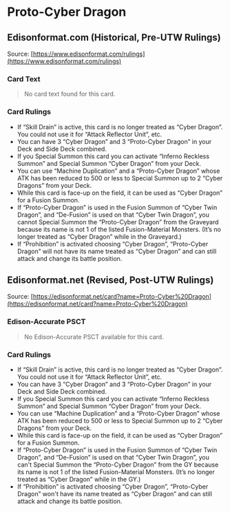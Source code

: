 # Proto-Cyber Dragon

## Edisonformat.com (Historical, Pre-UTW Rulings)

Source: [https://www.edisonformat.com/rulings](https://www.edisonformat.com/rulings)

### Card Text

> No card text found for this card.

### Card Rulings

*   If “Skill Drain” is active, this card is no longer treated as “Cyber Dragon”. You could not use it for “Attack Reflector Unit”, etc.
*   You can have 3 “Cyber Dragon” and 3 “Proto-Cyber Dragon” in your Deck and Side Deck combined.
*   If you Special Summon this card you can activate “Inferno Reckless Summon” and Special Summon “Cyber Dragon” from your Deck.
*   You can use “Machine Duplication” and a “Proto-Cyber Dragon” whose ATK has been reduced to 500 or less to Special Summon up to 2 “Cyber Dragons” from your Deck.
*   While this card is face-up on the field, it can be used as “Cyber Dragon” for a Fusion Summon.
*   If “Proto-Cyber Dragon” is used in the Fusion Summon of “Cyber Twin Dragon”, and “De-Fusion” is used on that “Cyber Twin Dragon”, you cannot Special Summon the “Proto-Cyber Dragon” from the Graveyard because its name is not 1 of the listed Fusion-Material Monsters. (It’s no longer treated as “Cyber Dragon” while in the Graveyard.)
*   If “Prohibition” is activated choosing “Cyber Dragon”, “Proto-Cyber Dragon” will not have its name treated as “Cyber Dragon” and can still attack and change its battle position.

## Edisonformat.net (Revised, Post-UTW Rulings)

Source: [https://edisonformat.net/card?name=Proto-Cyber%20Dragon](https://edisonformat.net/card?name=Proto-Cyber%20Dragon)

### Edison-Accurate PSCT

> No Edison-Accurate PSCT available for this card.

### Card Rulings

*   If “Skill Drain” is active, this card is no longer treated as “Cyber Dragon”. You could not use it for “Attack Reflector Unit”, etc.
*   You can have 3 “Cyber Dragon” and 3 “Proto-Cyber Dragon” in your Deck and Side Deck combined.
*   If you Special Summon this card you can activate “Inferno Reckless Summon” and Special Summon “Cyber Dragon” from your Deck.
*   You can use “Machine Duplication” and a “Proto-Cyber Dragon” whose ATK has been reduced to 500 or less to Special Summon up to 2 “Cyber Dragons” from your Deck.
*   While this card is face-up on the field, it can be used as “Cyber Dragon” for a Fusion Summon.
*   If “Proto-Cyber Dragon” is used in the Fusion Summon of “Cyber Twin Dragon”, and “De-Fusion” is used on that “Cyber Twin Dragon”, you can't Special Summon the “Proto-Cyber Dragon” from the GY because its name is not 1 of the listed Fusion-Material Monsters. (It’s no longer treated as “Cyber Dragon” while in the GY.)
*   If “Prohibition” is activated choosing “Cyber Dragon”, “Proto-Cyber Dragon” won't have its name treated as “Cyber Dragon” and can still attack and change its battle position.
            